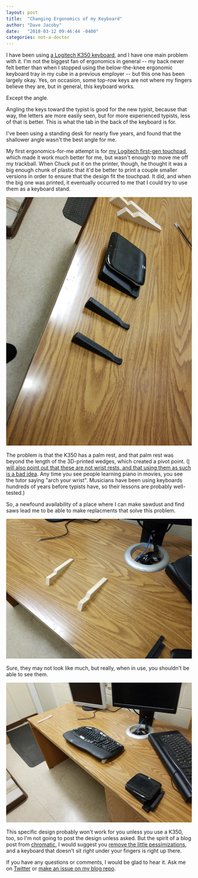 ```yaml
---
layout: post
title:  "Changing Ergonomics of my Keyboard"
author: "Dave Jacoby"
date:   "2018-03-12 09:46:44 -0400"
categories: not-a-doctor
---
```


I have been using [a Logitech K350 keyboard](https://www.logitech.com/en-us/product/wireless-keyboard-k350), and I have one main problem with it. I'm not the biggest fan of ergonomics in general -- my back never felt better than when I stopped using the below-the-knee ergonomic keyboard tray in my cube in a previous employer -- but this one has been largely okay. Yes, on occasion, some top-row keys are not where my fingers believe they are, but in general, this keyboard works.

Except the angle.

Angling the keys toward the typist is good for the new typist, because that way, the letters are more easily seen, but for more experienced typists, less of that is better. This is what the tab in the back of the keyboard is for.

I've been using a standing desk for nearly five years, and found that the shallower angle wasn't the best angle for me.

My first ergonomics-for-me attempt is for [my Logitech first-gen touchpad](https://www.thingiverse.com/thing:361237), which made it work much better for me, but wasn't enough to move me off my trackball. When Chuck put it on the printer, though, he thought it was a big enough chunk of plastic that it'd be better to print a couple smaller versions in order to ensure that the design fit the touchpad. It did, and when the big one was printed, it eventually occurred to me that I could try to use them as a keyboard stand.

![Touchpad and wedges](/images/ergo/1_trackpad_and_1st_stands.jpg)

The problem is that the K350 has a palm rest, and that palm rest was beyond the length of the 3D-printed wedges, which created a pivot point. ([I will also point out that these are not wrist rests, and that using them as such is a bad idea](https://lifehacker.com/wrist-rests-are-for-your-palms-not-your-wrists-1672756283). Any time you see people learning piano in movies, you see the tutor saying "arch your wrist". Musicians have been using keyboards hundreds of years before typists have, so their lessons are probably well-tested.)

So, a newfound availability of a place where I can make sawdust and find saws lead me to be able to make replacments that solve this problem.

![The final product](/images/ergo/2_ergonomic_wedges.jpg)

Sure, they may not look like much, but really, when in use, you shouldn't be able to see them.

![See? Can hardly see them ](/images/ergo/3_keyboard_in_place.jpg)

This specific design probably won't work for you unless you use a K350, too, so I'm not going to post the design unless asked. But the spirit of a blog post from [chromatic](http://www.modernperlbooks.com/), I would suggest you [remove the little pessimizations](http://www.modernperlbooks.com/mt/2009/10/remove-the-little-pessimizations.html), and a keyboard that doesn't sit right under your fingers is right up there.

If you have any questions or comments, I would be glad to hear it. Ask me on [Twitter](https://twitter.com/jacobydave) or [make an issue on my blog repo](https://github.com/jacoby/jacoby.github.io).
